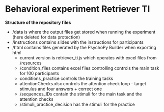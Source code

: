 # Behavioral experiment Retriever TI

**Structure of the repository files**
*  /data is where the output files get stored when running the experiment (here deleted for data protection)
*  /instructions contains slides with the instructions for participants
* /html contains files generated by the PsychoPy Builder when exporting html
    * current version is retriever_ti.js which operates with excel files from /resources
    * /condition_files contains excel files controlling controls the main task for 100 participants
	* conditions_practice controls the training tasks
    * attentionChecks.xlsx controls the attention check loop - target stimulus and four answers + correct one
    * /sequences_IDs contain the stimuli for the main task and the attention checks
    * /stimuli_practice_decision has the stimuli for the practice
